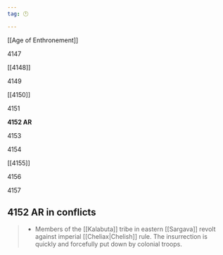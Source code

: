 ```yaml
---
tag: 🕛

---
```

[[Age of Enthronement]]


4147

[[4148]]

4149

[[4150]]

4151

**4152 AR**

4153

4154

[[4155]]

4156

4157



## 4152 AR in conflicts

>  - Members of the [[Kalabuta]] tribe in eastern [[Sargava]] revolt against imperial [[Cheliax|Chelish]] rule.  The insurrection is quickly and forcefully put down by colonial troops.






